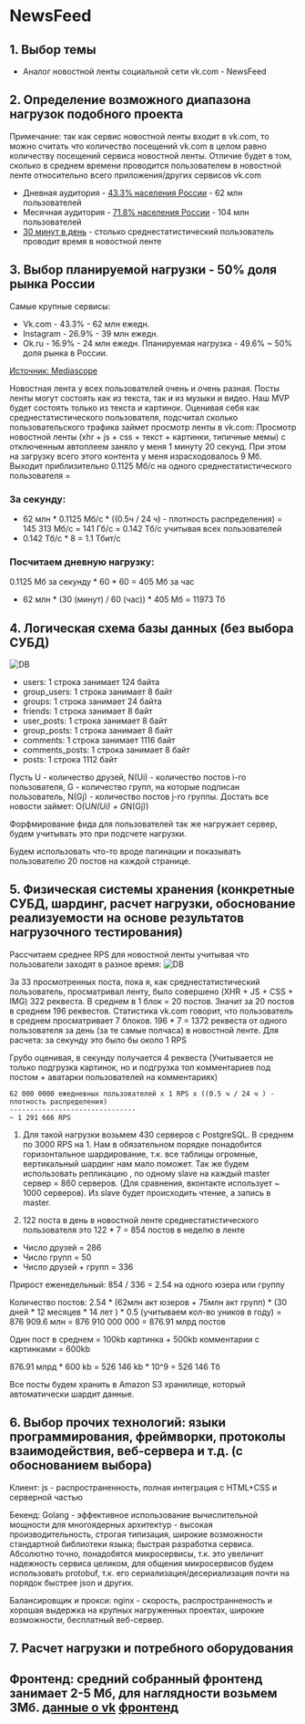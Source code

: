 # NewsFeed

## 1. **Выбор темы**
- Аналог новостной ленты социальной сети vk.com - NewsFeed
## 2. **Определение возможного диапазона нагрузок подобного проекта**
Примечание: так как сервис новостной ленты входит в vk.com, то можно считать что количество посещений vk.com в целом равно количеству посещений сервиса новостной ленты. Отличие будет в том, сколько в среднем времени проводится пользователем в новостной ленте относительно всего приложения/других сервисов vk.com
- Дневная аудитория - [43.3% населения России](https://popsters.ru/blog/post/svezhie-dannye-o-vk) - 62 млн пользователей
- Месячная аудитория - [71.8% населения России](https://popsters.ru/blog/post/svezhie-dannye-o-vk) - 104 млн пользователей
- [30 минут в день](https://www.emarketer.com/content/emarketer-reduces-us-time-spent-estimates-for-facebook-and-snapchat) - столько среднестатистический пользователь проводит время в новостной ленте

## 3. **Выбор планируемой нагрузки - 50% доля рынка России**
Самые крупные сервисы:
- Vk.com - 43.3% - 62 млн ежедн.
- Instagram - 26.9% - 39 млн ежедн.
- Ok.ru - 16.9% - 24 млн ежедн. 
Планируемая нагрузка - 49.6% ~ 50% доля рынка в России.

[Источник: Mediascope](https://popsters.ru/blog/post/svezhie-dannye-o-vk)

Новостная лента у всех пользователей очень и очень разная. Посты ленты могут состоять как из текста, так и из музыки и видео. Наш MVP будет состоять только из текста и картинок. Оценивая себя как среднестатистического пользователя, подсчитал сколько пользовательского трафика займет просмотр ленты в vk.com:
Просмотр новостной ленты (xhr + js + css + текст + картинки, типичные мемы) с отключенным автоплеем заняло у меня 1 минуту 20 секунд. При этом на загрузку всего этого контента у меня израсходовалось 9 Мб. Выходит приблизительно 0.1125 Мб/с на одного среднестатистического пользователя = 

### За секунду:
- 62 млн * 0.1125 Мб/с * ((0.5ч / 24 ч) - плотность распределения) = 145 313 Мб/с = 141 Гб/с = 0.142 Тб/с учитывая всех пользователей
- 0.142 Тб/с * 8 = 1.1 Тбит/с

### Посчитаем дневную нагрузку:
0.1125 Мб за секунду * 60 * 60 = 405 Мб за час

- 62 млн * (30 (минут) / 60 (час)) * 405 Мб = 11973 Тб

## 4. **Логическая схема базы данных (без выбора СУБД)**
![DB](./images/database.png)


- users: 1 строка занимает 124 байта 
- group_users: 1 строка занимает 8 байт
- groups: 1 строка занимает 24 байта
- friends: 1 строка занимает 8 байт
- user_posts: 1 строка занимает 8 байт
- group_posts: 1 строка занимает 8 байт
- comments: 1 строка занимает 1116 байт
- comments_posts: 1 строка занимает 8 байт
- posts: 1 строка 1112 байт

Пусть U - количество друзей, N(Ui) - количество постов i-го пользователя, G - количество групп, на которые подписан пользователь, N(Gj) - количество постов j-го группы. Достать все новости займет:
O(U*N(Ui) + G*N(Gj))

Форфмирование фида для пользователей так же нагружает сервер, будем учитывать это при подсчете нагрузки.

Будем использовать что-то вроде пагинации и показывать пользователю 20 постов на каждой странице.

## 5. **Физическая системы хранения (конкретные СУБД, шардинг, расчет нагрузки, обоснование реализуемости на основе результатов нагрузочного тестирования)**
Рассчитаем среднее RPS для новостной ленты учитывая что пользователи заходят в разное время:
![DB](./images/requests.png)

За 33 просмотренных поста, пока я, как среднестатистический пользователь, просматривал ленту, было совершено (XHR + JS + CSS + IMG)  322 реквеста. 
В среднем в 1 блок = 20 постов. Значит за 20 постов в среднем 196 реквестов. Статистика vk.com говорит, что пользователь в среднем просматривает 7 блоков. 
196 * 7 = 1372 реквеста от одного пользователя за день (за те самые полчаса) в новостной ленте. Для расчета: за секунду это было бы около 1 RPS

Грубо оценивая, в секунду получается 4 реквеста (Учитывается не только подгрузка картинок, но и подгрузка топ комментариев под постом + аватарки пользователей на комментариях)
```
62 000 0000 ежедневных пользователей x 1 RPS x ((0.5 ч / 24 ч ) - плотность распределения)
-------------------------------
~ 1 291 666 RPS 
```
1) Для такой нагрузки возьмем 430 серверов с PostgreSQL. В среднем по 3000 RPS на 1. Нам в обязательном порядке понадобится горизонтальное шардирование, т.к. все таблицы огромные, вертикальный шардинг нам мало поможет.  Так же будем использовать репликацию , по одному slave на каждый master сервер = 860 серверов. (Для сравнения, вконтакте использует ~ 1000 серверов). Из slave будет происходить чтение, а запись в master.

2) 122 поста в день в новостной ленте среднестатистического пользователя это 122 * 7 =  854 постов в неделю в ленте

- Число друзей = 286
- Число групп = 50
- Число друзей + групп = 336

Прирост еженедельный: 854 / 336 = 2.54 на одного юзера или группу

Количество постов: 2.54 * (62млн акт юзеров + 75млн акт групп) * (30 дней * 12 месяцев *  14 лет ) *  0.5 (учитываем кол-во уников в году)  = 876 909.6 млн =   876 910 000 000 = 876.91 млрд постов

Один пост в среднем = 100kb картинка + 500kb комментарии с картинками = 600kb

876.91 млрд * 600 kb = 526 146 kb * 10^9 = 526 146 Тб

Все посты будем хранить в Amazon S3 хранилище, который автоматически шардит данные.

## 6. **Выбор прочих технологий: языки программирования, фреймворки, протоколы взаимодействия, веб-сервера и т.д. (с обоcнованием выбора)**
Клиент: js - распространенность, полная интеграция с HTML+CSS и серверной частью

Бекенд: Golang - эффективное использование вычислительной мощности для многоядерных архитектур - высокая производительность, строгая типизация, широкие возможности стандартной библиотеки языка; быстрая разработка сервиса. Абсолютно точно, понадобятся микросервисы, т.к. это увеличит надежность сервиса целиком, для общения микросервисов будем использовать protobuf, т.к. его сериализация/десериализация почти на порядок быстрее json и других. 

Балансировщик и прокси: nginx - скорость, распространненость и хорошая выдержка на крупных нагруженных проектах, широкие возможности, бесплатный веб-сервер.


## 7. **Расчет нагрузки и потребного оборудования**

Фронтенд: средний собранный фронтенд занимает 2-5 Мб, для наглядности возьмем 3Мб. 
[данные о vk](https://popsters.ru/blog/post/svezhie-dannye-o-vk)
[фронтенд](https://habr.com/ru/company/tinkoff/blog/474632/)
- 
